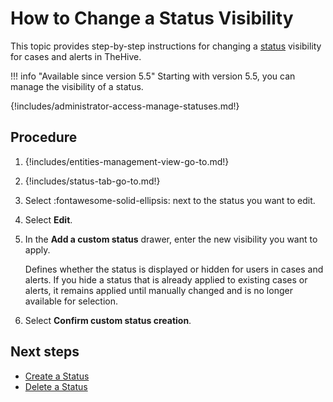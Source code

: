 # How to Change a Status Visibility

This topic provides step-by-step instructions for changing a [status](about-statuses.md) visibility for cases and alerts in TheHive.

!!! info "Available since version 5.5"
    Starting with version 5.5, you can manage the visibility of a status.

{!includes/administrator-access-manage-statuses.md!}

## Procedure

1. {!includes/entities-management-view-go-to.md!}

2. {!includes/status-tab-go-to.md!}

3. Select :fontawesome-solid-ellipsis: next to the status you want to edit.

4. Select **Edit**.

5. In the **Add a custom status** drawer, enter the new visibility you want to apply.

    Defines whether the status is displayed or hidden for users in cases and alerts. If you hide a status that is already applied to existing cases or alerts, it remains applied until manually changed and is no longer available for selection.

6. Select **Confirm custom status creation**.

## Next steps

* [Create a Status](create-a-status.md)
* [Delete a Status](delete-a-status.md)
